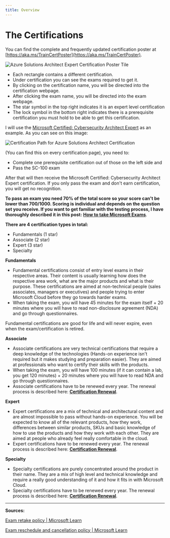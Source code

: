 ```yaml
---
title: Overview
---
```


# The Certifications

You can find the complete and frequently updated certification poster at [https://aka.ms/TrainCertPoster](https://aka.ms/TrainCertPoster).

<img src="/azurearchitect.png" alt="Azure Solutions Architect Expert Certification Poster Tile"/>

* Each rectangle contains a different certification.
* Under certification you can see the exams required to get it.
* By clicking on the certification name, you will be directed into the certification webpage.
* After clicking the exam name, you will be directed into the exam webpage.
* The star symbol in the top right indicates it is an expert level certification
* The lock symbol in the bottom right indicates there is a prerequisite certification you must hold to be able to get this certification.

I will use the [Microsoft Certified: Cybersecurity Architect Expert](https://learn.microsoft.com/credentials/certifications/cybersecurity-architect-expert/?WT.mc_id=291324) as an example. As you can see on this image:

<img src="/azurearchitectpath.png" alt="Certification Path for Azure Solutions Architect Certification"/>

(You can find this on every certification page), you need to:

* Complete one prerequisite certification out of those on the left side and
* Pass the SC-100 exam

After that will then receive the Microsoft Certified: Cybersecurity Architect Expert certification. If you only pass the exam and don't earn certification, you will get no recognition. 

**To pass an exam you need 70% of the total score so your score can't be lower than 700/1000. Scoring is individual and depends on the question set you receive. If you want to get familiar with the testing process, I have thoroughly described it in this post:** [**How to take Microsoft Exams**](https://certs.msfthub.wiki/guide/takingtheexams/).

**There are 4 certification types in total:**

* Fundamentals (1 star)
* Associate (2 star)
* Expert (3 star)
* Specialty

**Fundamentals** 

* Fundamental certifications consist of entry level exams in their respective areas. Their content is usually learning how does the respective area work, what are the major products and what is their purpose. These certifications are aimed at non-technical people (sales associates, managers or executives) and people trying to enter Microsoft Cloud before they go towards harder exams.
* When taking the exam, you will have 45 minutes for the exam itself + 20 minutes where you will have to read non-disclosure agreement (NDA) and go through questionnaires.

Fundamental certifications are good for life and will never expire, even when the exam/certification is retired.

**Associate** 

* Associate certifications are very technical certifications that require a deep knowledge of the technologies (Hands-on experience isn't required but it makes studying and preparation easier). They are aimed at professionals who want to certify their skills with the products.
* When taking the exam, you will have 100 minutes (if it can contain a lab, you get 120 minutes) + 20 minutes where you will have to read NDA and go through questionnaires.
* Associate certifications have to be renewed every year. The renewal process is described here: [**Certification Renewal**](https://certs.msfthub.wiki/guide/certificationrenewal/).

**Expert**

* Expert certifications are a mix of technical and architectural content and are almost impossible to pass without hands-on experience. You will be expected to know all of the relevant products, how they work, differences between similar products, SKUs and basic knowledge of how to use the products and how they work with each other. They are aimed at people who already feel really comfortable in the cloud.
* Expert certifications have to be renewed every year. The renewal process is described here: [**Certification Renewal**](https://certs.msfthub.wiki/guide/certificationrenewal/).

**Specialty**

* Specialty certifications are purely concentrated around the product in their name. They are a mix of high level and technical knowledge and require a really good understanding of it and how it fits in with Microsoft Cloud.
* Specialty certifications have to be renewed every year. The renewal process is described here: [**Certification Renewal**](https://certs.msfthub.wiki/guide/certificationrenewal/).

---

**Sources:**

[Exam retake policy | Microsoft Learn](https://learn.microsoft.com/en-us/certifications/exam-retake-policy?WT.mc_id=291324) 

[Exam reschedule and cancellation policy | Microsoft Learn](https://learn.microsoft.com/en-us/certifications/exam-reschedule-and-cancellation-policy?WT.mc_id=291324)
